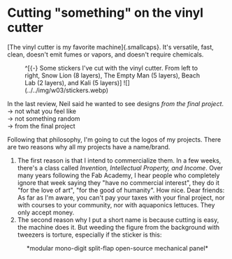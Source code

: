# Cutting "something" on the vinyl cutter
[The vinyl cutter is my favorite machine]{.smallcaps}. It's versatile, fast, clean, doesn't emit fumes or vapors, and doesn't require chemicals.

<figure>
^[{-} Some stickers I've cut with the vinyl cutter. From left to right, Snow Lion (8 layers), The Empty Man (5 layers), Beach Lab (2 layers), and Kali (5 layers)]
![](../../img/w03/stickers.webp)
</figure>

In the last review, Neil said he wanted to see designs *from the final project*.\
→ not what you feel like\
→ not something random\
→ from the final project

Following that philosophy, I'm going to cut the logos of my projects. There are two reasons why all my projects have a name/brand.

1. The first reason is that I intend to commercialize them. In a few weeks, there's a class called *Invention, Intellectual Property, and Income*. Over many years following the Fab Academy, I hear people who completely ignore that week saying they "have no commercial interest", they do it "for the love of art", "for the good of humanity". How nice. Dear friends: As far as I'm aware, you can't pay your taxes with your final project, nor with courses to your community, nor with aquaponics lettuces. They only accept money.
2. The second reason why I put a short name is because cutting is easy, the machine does it. But weeding the figure from the background with tweezers is torture, especially if the sticker is this:

<center>*modular mono-digit split-flap open-source mechanical panel*</center>

